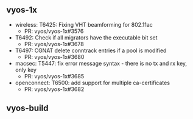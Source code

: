 ## vyos-1x
- wireless: T6425: Fixing VHT beamforming for 802.11ac
   - PR: vyos/vyos-1x#3576
- T6492: Check if all migrators have the executable bit set
   - PR: vyos/vyos-1x#3678
- T6497: CGNAT delete conntrack entries if a pool is modified
   - PR: vyos/vyos-1x#3680
- macsec: T5447: fix error message syntax - there is no tx and rx key, only key
   - PR: vyos/vyos-1x#3685
- openconnect: T6500: add support for multiple ca-certificates
   - PR: vyos/vyos-1x#3682


## vyos-build

